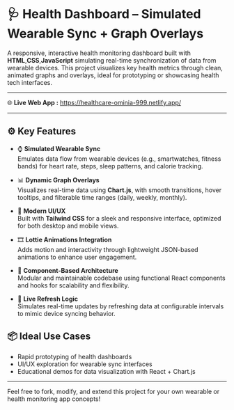 # 🩺 Health Dashboard – Simulated Wearable Sync + Graph Overlays

A responsive, interactive health monitoring dashboard built with **HTML**,**CSS**,**JavaScript** simulating real-time synchronization of data from wearable devices. This project visualizes key health metrics through clean, animated graphs and overlays, ideal for prototyping or showcasing health tech interfaces.

---

🌐 **Live Web App :** https://healthcare-ominia-999.netlify.app/

---

## ⚙️ Key Features

- ⌚ **Simulated Wearable Sync**  
  Emulates data flow from wearable devices (e.g., smartwatches, fitness bands) for heart rate, steps, sleep patterns, and calorie tracking.

- 📊 **Dynamic Graph Overlays**  
  Visualizes real-time data using **Chart.js**, with smooth transitions, hover tooltips, and filterable time ranges (daily, weekly, monthly).

- 🎨 **Modern UI/UX**  
  Built with **Tailwind CSS** for a sleek and responsive interface, optimized for both desktop and mobile views.

- 🎞️ **Lottie Animations Integration**  
  Adds motion and interactivity through lightweight JSON-based animations to enhance user engagement.

- 🧩 **Component-Based Architecture**  
  Modular and maintainable codebase using functional React components and hooks for scalability and flexibility.

- 🔁 **Live Refresh Logic**  
  Simulates real-time updates by refreshing data at configurable intervals to mimic device syncing behavior.

## 📦 Ideal Use Cases

- Rapid prototyping of health dashboards  
- UI/UX exploration for wearable sync interfaces  
- Educational demos for data visualization with React + Chart.js

---

Feel free to fork, modify, and extend this project for your own wearable or health monitoring app concepts!
